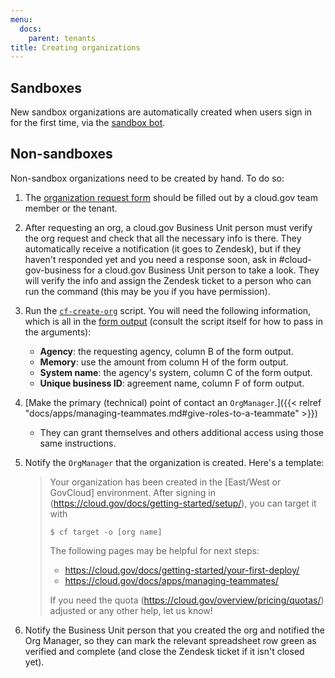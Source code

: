 ```yaml
---
menu:
  docs:
    parent: tenants
title: Creating organizations
---
```


## Sandboxes

New sandbox organizations are automatically created when users sign in for the first time, via the [sandbox bot](https://github.com/18F/cg-sandbox-bot).

## Non-sandboxes

Non-sandbox organizations need to be created by hand. To do so:

1. The [organization request form](https://docs.google.com/a/gsa.gov/forms/d/e/1FAIpQLSd4HmcGfJW3EBnpewTFDD-urRFPp1LN0DcwNB_FxZgUn8ho9g/viewform?c=0&w=1) should be filled out by a cloud.gov team member or the tenant.
1. After requesting an org, a cloud.gov Business Unit person must verify the org request and check that all the necessary info is there. They automatically receive a notification (it goes to Zendesk), but if they haven't responded yet and you need a response soon, ask in #cloud-gov-business for a cloud.gov Business Unit person to take a look. They will verify the info and assign the Zendesk ticket to a person who can run the command (this may be you if you have permission).
1. Run the [`cf-create-org`](https://github.com/18F/cg-scripts/blob/master/cf-create-org.sh) script. You will need the following information, which is all in the [form output](https://docs.google.com/spreadsheets/d/1Bdzl9n2E1MXWV4elXvZ-nYuZmmEj4PEU-u5aZlNGZF4/edit#gid=131031416) (consult the script itself for how to pass in the arguments):
   * **Agency**: the requesting agency, column B of the form output.
   * **Memory**: use the amount from column H of the form output.
   * **System name**: the agency's system, column C of the form output.
   * **Unique business ID**: agreement name, column F of form output.

1. [Make the primary (technical) point of contact an `OrgManager`.]({{< relref "docs/apps/managing-teammates.md#give-roles-to-a-teammate" >}})
    * They can grant themselves and others additional access using those same instructions.
1. Notify the `OrgManager` that the organization is created. Here's a template:

    > Your organization has been created in the [East/West or GovCloud] environment. After signing in (https://cloud.gov/docs/getting-started/setup/), you can target it with
    >
    >     $ cf target -o [org name]
    >
    > The following pages may be helpful for next steps:
    >
    > * https://cloud.gov/docs/getting-started/your-first-deploy/
    > * https://cloud.gov/docs/apps/managing-teammates/
    >
    > If you need the quota (https://cloud.gov/overview/pricing/quotas/) adjusted or any other help, let us know!
1. Notify the Business Unit person that you created the org and notified the Org Manager, so they can mark the relevant spreadsheet row green as verified and complete (and close the Zendesk ticket if it isn't closed yet).
